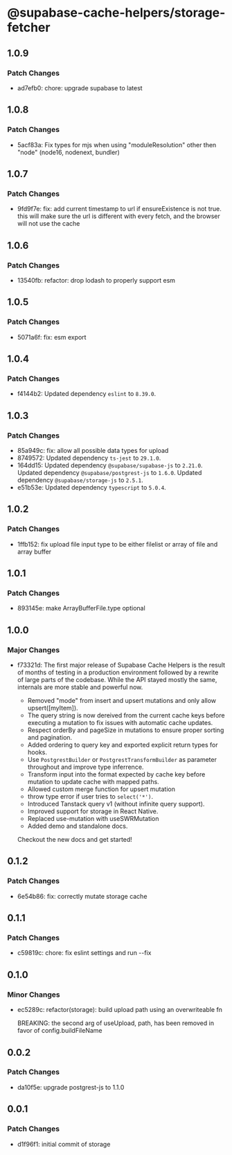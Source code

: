 # @supabase-cache-helpers/storage-fetcher

## 1.0.9

### Patch Changes

- ad7efb0: chore: upgrade supabase to latest

## 1.0.8

### Patch Changes

- 5acf83a: Fix types for mjs when using "moduleResolution" other then "node" (node16, nodenext, bundler)

## 1.0.7

### Patch Changes

- 9fd9f7e: fix: add current timestamp to url if ensureExistence is not true. this will make sure the url is different with every fetch, and the browser will not use the cache

## 1.0.6

### Patch Changes

- 13540fb: refactor: drop lodash to properly support esm

## 1.0.5

### Patch Changes

- 5071a6f: fix: esm export

## 1.0.4

### Patch Changes

- f4144b2: Updated dependency `eslint` to `8.39.0`.

## 1.0.3

### Patch Changes

- 85a949c: fix: allow all possible data types for upload
- 8749572: Updated dependency `ts-jest` to `29.1.0`.
- 164dd15: Updated dependency `@supabase/supabase-js` to `2.21.0`.
  Updated dependency `@supabase/postgrest-js` to `1.6.0`.
  Updated dependency `@supabase/storage-js` to `2.5.1`.
- e51b53e: Updated dependency `typescript` to `5.0.4`.

## 1.0.2

### Patch Changes

- 1ffb152: fix upload file input type to be either filelist or array of file and array buffer

## 1.0.1

### Patch Changes

- 893145e: make ArrayBufferFile.type optional

## 1.0.0

### Major Changes

- f73321d: The first major release of Supabase Cache Helpers is the result of months of testing in a production environment followed by a rewrite of large parts of the codebase. While the API stayed mostly the same, internals are more stable and powerful now.

  - Removed "mode" from insert and upsert mutations and only allow upsert([myItem]).
  - The query string is now dereived from the current cache keys before executing a mutation to fix issues with automatic cache updates.
  - Respect orderBy and pageSize in mutations to ensure proper sorting and pagination.
  - Added ordering to query key and exported explicit return types for hooks.
  - Use `PostgrestBuilder` or `PostgrestTransformBuilder` as parameter throughout and improve type inferrence.
  - Transform input into the format expected by cache key before mutation to update cache with mapped paths.
  - Allowed custom merge function for upsert mutation
  - throw type error if user tries to `select('*')`.
  - Introduced Tanstack query v1 (without infinite query support).
  - Improved support for storage in React Native.
  - Replaced use-mutation with useSWRMutation
  - Added demo and standalone docs.

  Checkout the new docs and get started!

## 0.1.2

### Patch Changes

- 6e54b86: fix: correctly mutate storage cache

## 0.1.1

### Patch Changes

- c59819c: chore: fix eslint settings and run --fix

## 0.1.0

### Minor Changes

- ec5289c: refactor(storage): build upload path using an overwriteable fn

  BREAKING: the second arg of useUpload, path, has been removed in favor of config.buildFileName

## 0.0.2

### Patch Changes

- da10f5e: upgrade postgrest-js to 1.1.0

## 0.0.1

### Patch Changes

- d1f96f1: initial commit of storage
